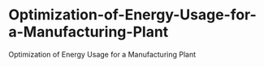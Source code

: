 # Optimization-of-Energy-Usage-for-a-Manufacturing-Plant
Optimization of Energy Usage for a Manufacturing Plant
